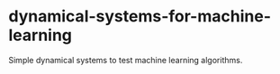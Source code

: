 # dynamical-systems-for-machine-learning
Simple dynamical systems to test machine learning algorithms.
